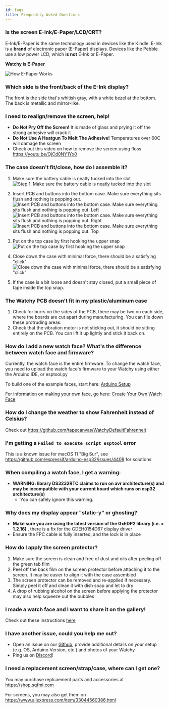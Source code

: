 ```yaml
---
id: faqs
title: Frequently Asked Questions
---
```


### Is the screen E-Ink/E-Paper/LCD/CRT?

E-Ink/E-Paper is the same technology used in devices like the Kindle. E-Ink is a **brand** of electronic paper (E-Paper) displays. Devices like the Pebble use a low power LCD, which **is not** E-Ink or E-Paper.

**Watchy is E-Paper**

![How E-Paper Works](../static/img/epaper.gif)

### Which side is the front/back of the E-Ink display?

The front is the side that's whitish gray, with a white bezel at the bottom. The back is metallic and mirror-like.

### I need to realign/remove the screen, help!
- **Do Not Pry Off the Screen!** It is made of glass and prying it off the strong adhesive will crack it
- **Do Not Use A Heatgun To Melt The Adhesive!** Temperatures over 60C will damage the screen
- Check out this video on how to remove the screen using floss https://youtu.be/OjCd0NY1Yx0

### The case doesn't fit/close, how do I assemble it?

1. Make sure the battery cable is neatly tucked into the slot
![Step 1. Make sure the battery cable is neatly tucked into the slot](../static/img/case_assem/watchy_case_assem_1.jpg)

2. Insert PCB and buttons into the bottom case. Make sure everything sits flush and nothing is popping out.
![Insert PCB and buttons into the bottom case. Make sure everything sits flush and nothing is popping out. Left](../static/img/case_assem/watchy_case_assem_2.jpg)
![Insert PCB and buttons into the bottom case. Make sure everything sits flush and nothing is popping out. Right](../static/img/case_assem/watchy_case_assem_3.jpg)
![Insert PCB and buttons into the bottom case. Make sure everything sits flush and nothing is popping out. Top](../static/img/case_assem/watchy_case_assem_4.jpg)

3. Put on the top case by first hooking the upper snap
![Put on the top case by first hooking the upper snap](../static/img/case_assem/watchy_case_assem_5.jpg)

4. Close down the case with minimal force, there should be a satisfying "click"
![Close down the case with minimal force, there should be a satisfying "click"](../static/img/case_assem/watchy_case_assem_6.jpg)

5. If the case is a bit loose and doesn't stay closed, put a small piece of tape inside the top snap.

### The Watchy PCB doesn't fit in my plastic/aluminum case

1. Check for burrs on the sides of the PCB, there may be two on each side, where the boards are cut apart during manufacturing. You can file down these protruding areas.
2. Check that the vibration motor is not sticking out, it should be sitting entirely on the PCB. You can lift it up lightly and stick it back on.

### How do I add a new watch face? What's the difference between watch face and firmware?

Currently, the watch face is the entire firmware. To change the watch face, you need to upload the watch face's firmware to your Watchy using either the Arduino IDE, or esptool.py

To build one of the example faces, start here: [Arduino Setup](/docs/getting-started#arduino-setup)

For information on making your own face, go here: [Create Your Own Watch Face](/docs/create-watchface)

### How do I change the weather to show Fahrenheit instead of Celsius?

Check out https://github.com/tapecanvas/WatchyDefaultFahrenheit

### I'm getting a ```Failed to execute script esptool``` error

This is a known issue for macOS 11 "Big Sur", see https://github.com/espressif/arduino-esp32/issues/4408 for solutions

### When compiling a watch face, I get a warning:
- **WARNING: library DS3232RTC claims to run on avr architecture(s) and may be incompatible with your current board which runs on esp32 architecture(s)**
    - You can safely ignore this warning.

### Why does my display appear "static-y" or ghosting?

- **Make sure you are using the latest version of the GxEDP2 library (i.e. > 1.2.16)** , there is a fix for the GDEH0154D67 display driver
- Ensure the FPC cable is fully inserted, and the lock is in place

### How do I apply the screen protector?

1. Make sure the screen is clean and free of dust and oils after peeling off the green tab film
2. Peel off the back film on the screen protector before attaching it to the screen. It may be easier to align it with the case assembled
3. The screen protector can be removed and re-applied if necessary. Simply peel it off and clean it with dish soap and let to dry
4. A drop of rubbing alcohol on the screen before applying the protector may also help squeeze out the bubbles

### I made a watch face and I want to share it on the gallery!

Check out these instructions [here](/docs/create-watchface#share-your-watch-face)

### I have another issue, could you help me out?

- Open an issue on our [Github](https://github.com/sqfmi/Watchy/issues), provide additional details on your setup (e.g. OS, Arduino Version, etc.) and photos of your Watchy
- Ping us on [Discord](https://discord.com/invite/XYC5j7NJat)!

### I need a replacement screen/strap/case, where can I get one?

You may purchase replcaement parts and accessories at https://shop.sqfmi.com

For screens, you may also get them on https://www.aliexpress.com/item/33044560386.html
